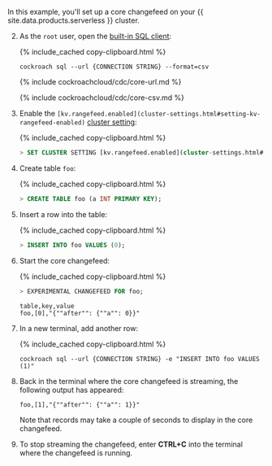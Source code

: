 In this example, you'll set up a core changefeed on your {{ site.data.products.serverless }} cluster.

2. As the `root` user, open the [built-in SQL client](../{{site.[version](cluster-settings.html#setting-version)s["stable"]}}/cockroach-sql.html):

    {% include_cached copy-clipboard.html %}
    ~~~ shell
    cockroach sql --url {CONNECTION STRING} --format=csv
    ~~~

    {% include cockroachcloud/cdc/core-url.md %}

    {% include cockroachcloud/cdc/core-csv.md %}

3. Enable the `[kv.rangefeed.enabled](cluster-settings.html#setting-kv-rangefeed-enabled)` [cluster setting](../{{site.[version](cluster-settings.html#setting-version)s["stable"]}}/cluster-settings.html):

    {% include_cached copy-clipboard.html %}
    ~~~ sql
    > SET CLUSTER SETTING [kv.rangefeed.enabled](cluster-settings.html#setting-kv-rangefeed-enabled) = true;
    ~~~

4. Create table `foo`:

    {% include_cached copy-clipboard.html %}
    ~~~ sql
    > CREATE TABLE foo (a INT PRIMARY KEY);
    ~~~

5. Insert a row into the table:

    {% include_cached copy-clipboard.html %}
    ~~~ sql
    > INSERT INTO foo VALUES (0);
    ~~~

6. Start the core changefeed:

    {% include_cached copy-clipboard.html %}
    ~~~ sql
    > EXPERIMENTAL CHANGEFEED FOR foo;
    ~~~
    ~~~
    table,key,value
    foo,[0],"{""after"": {""a"": 0}}"
    ~~~

7. In a new terminal, add another row:

    {% include_cached copy-clipboard.html %}
    ~~~ shell
    cockroach sql --url {CONNECTION STRING} -e "INSERT INTO foo VALUES (1)"
    ~~~

8. Back in the terminal where the core changefeed is streaming, the following output has appeared:

    ~~~
    foo,[1],"{""after"": {""a"": 1}}"
    ~~~

    Note that records may take a couple of seconds to display in the core changefeed.

9. To stop streaming the changefeed, enter **CTRL+C** into the terminal where the changefeed is running.
